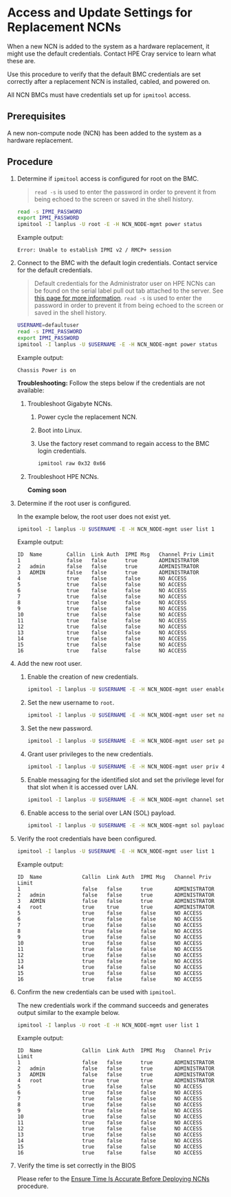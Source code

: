 # Access and Update Settings for Replacement NCNs

When a new NCN is added to the system as a hardware replacement, it might use the default credentials. Contact HPE Cray service to learn what these are.

Use this procedure to verify that the default BMC credentials are set correctly after a replacement NCN is installed, cabled, and powered on.

All NCN BMCs must have credentials set up for `ipmitool` access.

## Prerequisites

A new non-compute node \(NCN\) has been added to the system as a hardware replacement.

## Procedure

1. Determine if `ipmitool` access is configured for root on the BMC.

    > `read -s` is used to enter the password in order to prevent it from being echoed to the screen or saved in the shell history.

    ```bash
    read -s IPMI_PASSWORD
    export IPMI_PASSWORD
    ipmitool -I lanplus -U root -E -H NCN_NODE-mgmt power status
    ```

    Example output:

    ```text
    Error: Unable to establish IPMI v2 / RMCP+ session
    ```

1. Connect to the BMC with the default login credentials. Contact service for the default credentials.
    > Default credentials for the Administrator user on HPE NCNs can be found on the serial label pull out tab attached to the server. See [this page for more information](https://support.hpe.com/hpesc/public/docDisplay?docId=sf000046874en_us&docLocale=en_US).
    > `read -s` is used to enter the password in order to prevent it from being echoed to the screen or saved in the shell history.

    ```bash
    USERNAME=defaultuser
    read -s IPMI_PASSWORD
    export IPMI_PASSWORD
    ipmitool -I lanplus -U $USERNAME -E -H NCN_NODE-mgmt power status
    ```

    Example output:

    ```text
    Chassis Power is on
    ```

    **Troubleshooting:** Follow the steps below if the credentials are not available:

    1. Troubleshoot Gigabyte NCNs.
       1. Power cycle the replacement NCN.
       2. Boot into Linux.
       3. Use the factory reset command to regain access to the BMC login credentials.

           ```bash
           ipmitool raw 0x32 0x66
           ```

    2. Troubleshoot HPE NCNs.

        **Coming soon**

1. Determine if the root user is configured.

    In the example below, the root user does not exist yet.

    ```bash
    ipmitool -I lanplus -U $USERNAME -E -H NCN_NODE-mgmt user list 1
    ```

    Example output:

    ```text
    ID  Name        Callin  Link Auth  IPMI Msg   Channel Priv Limit
    1               false   false      true       ADMINISTRATOR
    2   admin       false   false      true       ADMINISTRATOR
    3   ADMIN       false   false      true       ADMINISTRATOR
    4               true    false      false      NO ACCESS
    5               true    false      false      NO ACCESS
    6               true    false      false      NO ACCESS
    7               true    false      false      NO ACCESS
    8               true    false      false      NO ACCESS
    9               true    false      false      NO ACCESS
    10              true    false      false      NO ACCESS
    11              true    false      false      NO ACCESS
    12              true    false      false      NO ACCESS
    13              true    false      false      NO ACCESS
    14              true    false      false      NO ACCESS
    15              true    false      false      NO ACCESS
    16              true    false      false      NO ACCESS
    ```

1. Add the new root user.

    1. Enable the creation of new credentials.

        ```bash
        ipmitool -I lanplus -U $USERNAME -E -H NCN_NODE-mgmt user enable 4
        ```

    2. Set the new username to `root`.

        ```bash
        ipmitool -I lanplus -U $USERNAME -E -H NCN_NODE-mgmt user set name 4 root
        ```

    3. Set the new password.

        ```bash
        ipmitool -I lanplus -U $USERNAME -E -H NCN_NODE-mgmt user set password 4 <BMC root password>
        ```

    4. Grant user privileges to the new credentials.

        ```bash
        ipmitool -I lanplus -U $USERNAME -E -H NCN_NODE-mgmt user priv 4 4 1
        ```

    5. Enable messaging for the identified slot and set the privilege level for that slot when it is accessed over LAN.

        ```bash
        ipmitool -I lanplus -U $USERNAME -E -H NCN_NODE-mgmt channel setaccess 1 4 callin=on ipmi=on link=on
        ```

    6. Enable access to the serial over LAN \(SOL\) payload.

        ```bash
        ipmitool -I lanplus -U $USERNAME -E -H NCN_NODE-mgmt sol payload enable 1 4
        ```

1. Verify the root credentials have been configured.

    ```bash
    ipmitool -I lanplus -U $USERNAME -E -H NCN_NODE-mgmt user list 1
    ```

    Example output:

    ```text
    ID  Name             Callin  Link Auth  IPMI Msg   Channel Priv Limit
    1                    false   false      true       ADMINISTRATOR
    2   admin            false   false      true       ADMINISTRATOR
    3   ADMIN            false   false      true       ADMINISTRATOR
    4   root             true    true       true       ADMINISTRATOR
    5                    true    false      false      NO ACCESS
    6                    true    false      false      NO ACCESS
    7                    true    false      false      NO ACCESS
    8                    true    false      false      NO ACCESS
    9                    true    false      false      NO ACCESS
    10                   true    false      false      NO ACCESS
    11                   true    false      false      NO ACCESS
    12                   true    false      false      NO ACCESS
    13                   true    false      false      NO ACCESS
    14                   true    false      false      NO ACCESS
    15                   true    false      false      NO ACCESS
    16                   true    false      false      NO ACCESS
    ```

1. Confirm the new credentials can be used with `ipmitool`.

    The new credentials work if the command succeeds and generates output similar to the example below.

    ```bash
    ipmitool -I lanplus -U root -E -H NCN_NODE-mgmt user list 1
    ```

    Example output:

    ```text
    ID  Name             Callin  Link Auth  IPMI Msg   Channel Priv Limit
    1                    false   false      true       ADMINISTRATOR
    2   admin            false   false      true       ADMINISTRATOR
    3   ADMIN            false   false      true       ADMINISTRATOR
    4   root             true    true       true       ADMINISTRATOR
    5                    true    false      false      NO ACCESS
    6                    true    false      false      NO ACCESS
    7                    true    false      false      NO ACCESS
    8                    true    false      false      NO ACCESS
    9                    true    false      false      NO ACCESS
    10                   true    false      false      NO ACCESS
    11                   true    false      false      NO ACCESS
    12                   true    false      false      NO ACCESS
    13                   true    false      false      NO ACCESS
    14                   true    false      false      NO ACCESS
    15                   true    false      false      NO ACCESS
    16                   true    false      false      NO ACCESS
    ```

1. Verify the time is set correctly in the BIOS

    Please refer to the [Ensure Time Is Accurate Before Deploying NCNs](../../install/deploy_non-compute_nodes.md#ensure-time-is-accurate-before-deploying-ncns) procedure.
